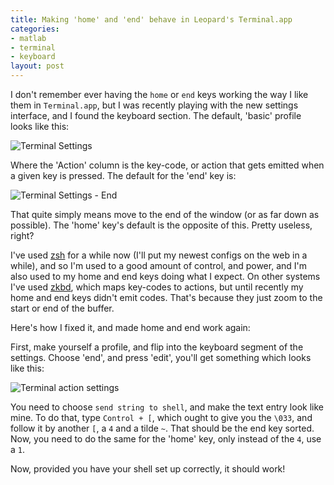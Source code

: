 ```yaml
--- 
title: Making 'home' and 'end' behave in Leopard's Terminal.app
categories: 
- matlab
- terminal
- keyboard
layout: post
---
```


I don't remember ever having the `home` or `end` keys working the way I like them in `Terminal.app`, but I was recently playing with the new settings interface, and I found the keyboard section. The default, 'basic' profile looks like this:

![Terminal Settings](http://files.my-mili.eu//Settings-1.jpg)

Where the 'Action' column is the key-code, or action that gets emitted when a given key
is pressed. The default for the 'end' key is: 

![Terminal Settings - End](http://files.my-mili.eu//2007-11-20_terminal_settings_end.jpg)

That quite simply means move to the end of the window (or as far down as possible). 
The 'home' key's default is the opposite of this. Pretty useless, right?

I've used [zsh](http://www.zsh.org/ "Zsh") for a while now (I'll put my newest configs on the web in a while), and so I'm used to a good amount of control, and power, and I'm also used to my home and end keys doing what I expect. On other systems I've used [zkbd](http://www.openbsd.org/cgi-bin/man.cgi?query=zkbd&sektion=4 "Manual Pages: zkbd(4)"), which maps key-codes to actions, but until recently my home and end keys didn't emit codes. That's because they just zoom to the start or end of the buffer.

Here's how I fixed it, and made home and end work again:

First, make yourself a profile, and flip into the keyboard segment of the settings. 
Choose 'end', and press 'edit', you'll get something which looks like this:

![Terminal action settings](http://files.my-mili.eu//2007-11-20_terminal_action_settings.jpg)

You need to choose `send string to shell`, and make the text entry look like mine.
To do that, type `Control + [`, which ought to give you the `\033`, and follow it by another `[`, a `4` and a tilde `~`. That should be the end key sorted. Now, you need to do the same for the 'home' key, only instead of the `4`, use a `1`. 

Now, provided you have your shell set up correctly, it should work!
